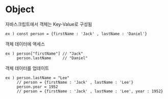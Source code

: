 # Object
자바스크립트에서 객체는 Key-Value로 구성됨

    ex ) const person = {firstName : 'Jack' , lastName : 'Daniel'}

객체 데이터에 액세스

    ex ) person["firstName"] // "Jack"
         person.lastName     // "Daniel"

객체 데이터를 업데이트

    ex ) person.lastName = "Lee" 
         // person = {firstName : 'Jack' , lastName : 'Lee'}
         person.year = 1952
         // person = {firstName : 'Jack' , lastName : 'Lee', year : 1952}